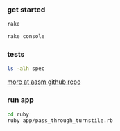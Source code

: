 ### get started

```bash
rake

rake console
```

### tests

```bash
ls -alh spec
```

[more at aasm github repo](https://github.com/aasm/aasm/blob/master/test/unit/minitest_matcher_test.rb)


### run app

```bash
cd ruby
ruby app/pass_through_turnstile.rb
```
